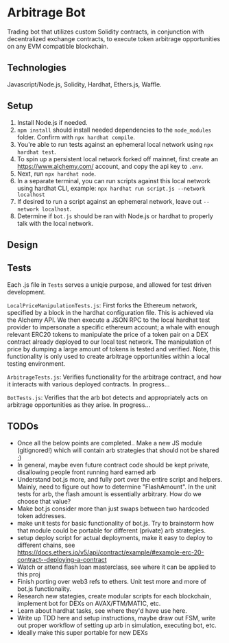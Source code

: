 # Arbitrage Bot
Trading bot that utilizes custom Solidity contracts, in conjunction with decentralized exchange contracts, to execute token arbitrage opportunities on any EVM compatible blockchain. 

## Technologies
Javascript/Node.js, Solidity, Hardhat, Ethers.js, Waffle. 

## Setup
1. Install Node.js if needed.
2. ```npm install``` should install needed dependencies to the ```node_modules``` folder. Confirm with ```npx hardhat compile```.
3. You're able to run tests against an ephemeral local network using ```npx hardhat test```.
4. To spin up a persistent local network forked off mainnet, first create an https://www.alchemy.com/ account, and copy the api key to ```.env```.
5. Next, run ```npx hardhat node```.
6. In a separate terminal, you can run scripts against this local network using hardhat CLI, example: ```npx hardhat run script.js --network localhost```
7. If desired to run a script against an ephemeral network, leave out ```--network localhost```.
8. Determine if ```bot.js``` should be ran with Node.js or hardhat to properly talk with the local network. 
 
## Design

## Tests
Each .js file in ```Tests``` serves a uniqie purpose, and allowed for test driven development. 

```LocalPriceManipulationTests.js```: First forks the Ethereum network, specified by a block in the hardhat configuration file. This is achieved via the Alchemy API. We then execute a JSON RPC to the local hardhat test provider to impersonate a specific ethereum account; a whale with enough relevant ERC20 tokens to manipulate the price of a token pair on a DEX contract already deployed to our local test network. The manipulation of price by dumping a large amount of tokens is tested and verified. Note, this functionality is only used to create arbitrage opportunities within a local testing environment.     

```ArbitrageTests.js```: Verifies functionality for the arbitrage contract, and how it interacts with various deployed contracts. In progress...

```BotTests.js```: Verifies that the arb bot detects and appropriately acts on arbitrage opportunities as they arise. In progress...

## TODOs
 - Once all the below points are completed.. Make a new JS module (gitignored!) which will contain arb strategies that should not be shared ;)
 - In general, maybe even future contract code should be kept private, disallowing people front running hard earned arb
 - Understand bot.js more, and fully port over the entire script and helpers. Mainly, need to figure out how to determine "FlashAmount". In the unit tests for arb, the flash amount is essentially arbitrary. How do we choose that value? 
 - Make bot.js consider more than just swaps between two hardcoded token addresses.
- make unit tests for basic functionality of bot.js. Try to brainstorm how that module could be portable for different (private) arb strategies.
 - setup deploy script for actual deployments, make it easy to deploy to different chains, see https://docs.ethers.io/v5/api/contract/example/#example-erc-20-contract--deploying-a-contract
 - Watch or attend flash loan masterclass, see where it can be applied to this proj
 - Finish porting over web3 refs to ethers. Unit test more and more of bot.js functionality. 
 - Research new stategies, create modular scripts for each blockchain, implement bot for DEXs on AVAX/FTM/MATIC, etc. 
 - Learn about hardhat tasks, see where they'd have use here. 
 - Write up TDD here and setup instructions, maybe draw out FSM, write out proper workflow of setting up arb in simulation, executing bot, etc. 
 - Ideally make this super portable for new DEXs
